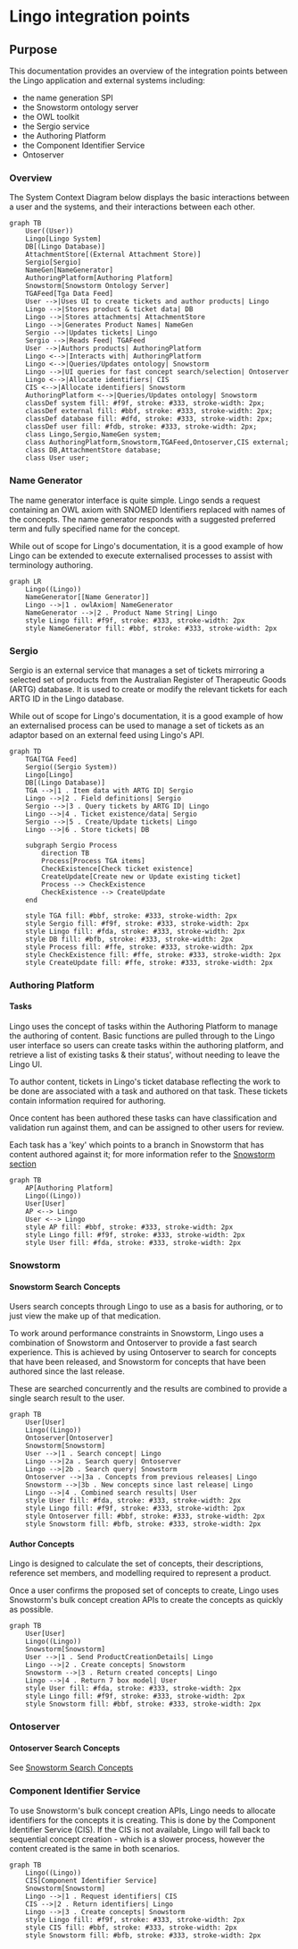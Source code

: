 # Lingo integration points

## Purpose

This documentation provides an overview of the integration points between the Lingo application and
external systems including:

- the name generation SPI
- the Snowstorm ontology server
- the OWL toolkit
- the Sergio service
- the Authoring Platform
- the Component Identifier Service
- Ontoserver

### Overview

The System Context Diagram below displays the basic interactions between a user and the systems, 
and their interactions between each other.

<!-- @formatter:off -->
```mermaid
graph TB
    User((User))
    Lingo[Lingo System]
    DB[(Lingo Database)]
    AttachmentStore[(External Attachment Store)]
    Sergio[Sergio]
    NameGen[NameGenerator]
    AuthoringPlatform[Authoring Platform]
    Snowstorm[Snowstorm Ontology Server]
    TGAFeed[Tga Data Feed]
    User -->|Uses UI to create tickets and author products| Lingo
    Lingo -->|Stores product & ticket data| DB
    Lingo -->|Stores attachments| AttachmentStore
    Lingo -->|Generates Product Names| NameGen
    Sergio -->|Updates tickets| Lingo
    Sergio -->|Reads Feed| TGAFeed
    User -->|Authors products| AuthoringPlatform
    Lingo <-->|Interacts with| AuthoringPlatform
    Lingo <-->|Queries/Updates ontology| Snowstorm
    Lingo -->|UI queries for fast concept search/selection| Ontoserver
    Lingo <-->|Allocate identifiers| CIS
    CIS <-->|Allocate identifiers| Snowstorm
    AuthoringPlatform <-->|Queries/Updates ontology| Snowstorm
    classDef system fill: #f9f, stroke: #333, stroke-width: 2px;
    classDef external fill: #bbf, stroke: #333, stroke-width: 2px;
    classDef database fill: #dfd, stroke: #333, stroke-width: 2px;
    classDef user fill: #fdb, stroke: #333, stroke-width: 2px;
    class Lingo,Sergio,NameGen system;
    class AuthoringPlatform,Snowstorm,TGAFeed,Ontoserver,CIS external;
    class DB,AttachmentStore database;
    class User user;
```
<!-- @formatter:on -->

### Name Generator

The name generator interface is quite simple. Lingo sends a request containing an OWL axiom with SNOMED
Identifiers replaced with names of the concepts. The name generator responds with a suggested
preferred term and fully specified name for the concept.

While out of scope for Lingo's documentation, it is a good example of how Lingo can be extended to execute 
externalised processes to assist with terminology authoring.

```mermaid
graph LR
    Lingo((Lingo))
    NameGenerator[[Name Generator]]
    Lingo -->|1 . owlAxiom| NameGenerator
    NameGenerator -->|2 . Product Name String| Lingo
    style Lingo fill: #f9f, stroke: #333, stroke-width: 2px
    style NameGenerator fill: #bbf, stroke: #333, stroke-width: 2px
```

### Sergio

Sergio is an external service that manages a set of tickets mirroring a selected set of products
from
the Australian Register of Therapeutic Goods (ARTG) database. It is used to create or modify the
relevant tickets for each ARTG ID in the Lingo database.

While out of scope for Lingo's documentation, it is a good example of how an externalised process
can be used to manage a set of tickets as an adaptor based on an external feed using Lingo's API.

```mermaid
graph TD
    TGA[TGA Feed]
    Sergio((Sergio System))
    Lingo[Lingo]
    DB[(Lingo Database)]
    TGA -->|1 . Item data with ARTG ID| Sergio
    Lingo -->|2 . Field definitions| Sergio
    Sergio -->|3 . Query tickets by ARTG ID| Lingo
    Lingo -->|4 . Ticket existence/data| Sergio
    Sergio -->|5 . Create/Update tickets| Lingo
    Lingo -->|6 . Store tickets| DB

    subgraph Sergio Process
        direction TB
        Process[Process TGA items]
        CheckExistence[Check ticket existence]
        CreateUpdate[Create new or Update existing ticket]
        Process --> CheckExistence
        CheckExistence --> CreateUpdate
    end

    style TGA fill: #bbf, stroke: #333, stroke-width: 2px
    style Sergio fill: #f9f, stroke: #333, stroke-width: 2px
    style Lingo fill: #fda, stroke: #333, stroke-width: 2px
    style DB fill: #bfb, stroke: #333, stroke-width: 2px
    style Process fill: #ffe, stroke: #333, stroke-width: 2px
    style CheckExistence fill: #ffe, stroke: #333, stroke-width: 2px
    style CreateUpdate fill: #ffe, stroke: #333, stroke-width: 2px
```

### Authoring Platform

#### Tasks

Lingo uses the concept of tasks within the Authoring Platform to manage the authoring of content.
Basic functions are pulled through to the Lingo user interface so users can create tasks within the
authoring platform, and retrieve a list of existing tasks & their status', without needing to leave
the Lingo UI.

To author content, tickets in Lingo's ticket database reflecting the work to be done are associated
with a task and authored on that task. These tickets contain information required for authoring.

Once content has been authored these tasks can have classification and validation run against them, 
and can be assigned to other users for review.

Each task has a 'key' which points to a branch in Snowstorm that has content authored against it;
for more information refer to the [Snowstorm section](#snowstorm)

```mermaid
graph TB
    AP[Authoring Platform]
    Lingo((Lingo))
    User[User]
    AP <--> Lingo
    User <--> Lingo
    style AP fill: #bbf, stroke: #333, stroke-width: 2px
    style Lingo fill: #f9f, stroke: #333, stroke-width: 2px
    style User fill: #fda, stroke: #333, stroke-width: 2px
```

### Snowstorm

#### Snowstorm Search Concepts

Users search concepts through Lingo to use as a basis for authoring, or to just view the make up of
that medication.

To work around performance constraints in Snowstorm, Lingo uses a combination of Snowstorm and
Ontoserver to provide a fast search experience. This is achieved by using Ontoserver to search for
concepts that have been released, and Snowstorm for concepts that have been authored since the last
release.

These are searched concurrently and the results are combined to provide a single search result to the
user.

```mermaid
graph TB
    User[User]
    Lingo((Lingo))
    Ontoserver[Ontoserver]
    Snowstorm[Snowstorm]
    User -->|1 . Search concept| Lingo
    Lingo -->|2a . Search query| Ontoserver
    Lingo -->|2b . Search query| Snowstorm
    Ontoserver -->|3a . Concepts from previous releases| Lingo
    Snowstorm -->|3b . New concepts since last release| Lingo
    Lingo -->|4 . Combined search results| User
    style User fill: #fda, stroke: #333, stroke-width: 2px
    style Lingo fill: #f9f, stroke: #333, stroke-width: 2px
    style Ontoserver fill: #bbf, stroke: #333, stroke-width: 2px
    style Snowstorm fill: #bfb, stroke: #333, stroke-width: 2px
```

#### Author Concepts

Lingo is designed to calculate the set of concepts, their descriptions, reference set members, and
modelling required to represent a product.

Once a user confirms the proposed set of concepts to create, Lingo uses Snowstorm's bulk concept
creation APIs to create the concepts as quickly as possible.

```mermaid
graph TB
    User[User]
    Lingo((Lingo))
    Snowstorm[Snowstorm]
    User -->|1 . Send ProductCreationDetails| Lingo
    Lingo -->|2 . Create concepts| Snowstorm
    Snowstorm -->|3 . Return created concepts| Lingo
    Lingo -->|4 . Return 7 box model| User
    style User fill: #fda, stroke: #333, stroke-width: 2px
    style Lingo fill: #f9f, stroke: #333, stroke-width: 2px
    style Snowstorm fill: #bbf, stroke: #333, stroke-width: 2px
```

### Ontoserver

#### Ontoserver Search Concepts

See [Snowstorm Search Concepts](#snowstorm-search-concepts)

### Component Identifier Service

To use Snowstorm's bulk concept creation APIs, Lingo needs to allocate identifiers for the concepts
it is creating. This is done by the Component Identifier Service (CIS). If the CIS is not available,
Lingo will fall back to sequential concept creation - which is a slower process, however the content 
created is the same in both scenarios.

```mermaid
graph TB
    Lingo((Lingo))
    CIS[Component Identifier Service]
    Snowstorm[Snowstorm]
    Lingo -->|1 . Request identifiers| CIS
    CIS -->|2 . Return identifiers| Lingo
    Lingo -->|3 . Create concepts| Snowstorm
    style Lingo fill: #f9f, stroke: #333, stroke-width: 2px
    style CIS fill: #bbf, stroke: #333, stroke-width: 2px
    style Snowstorm fill: #bfb, stroke: #333, stroke-width: 2px
```
